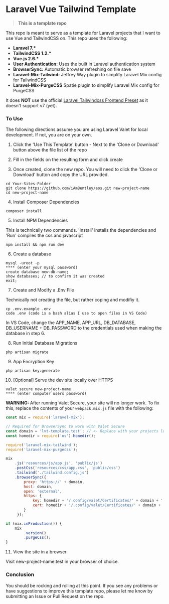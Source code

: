 # Laravel Vue Tailwind Template

> __This is a template repo__

This repo is meant to serve as a template for Laravel projects that I want to use Vue and TailwindCSS on. This repo uses the following:

- __Laravel 7.*__
- __TailwindCSS 1.2.*__
- __Vue.js 2.6.*__
- __User Authentication:__ Uses the built in Laravel authentication system
- __BrowserSync:__ Automatic browser refreshing on file save
- __Laravel-Mix-Tailwind:__ Jeffrey Way plugin to simplify Laravel Mix config for TailwindCSS
- __Laravel-Mix-PurgeCSS__ Spatie plugin to simplify Laravel Mix config for PurgeCSS

It does __NOT__ use the official [Laravel Tailwindcss Frontend Preset](https://github.com/laravel-frontend-presets/tailwindcss) as it doesn't support v7 (yet).

### To Use

The following directions assume you are using Laravel Valet for local development. If not, you are on your own.

1. Click the 'Use This Template' button - Next to the 'Clone or Download' button above the file list of the repo

2. Fill in the fields on the resulting form and click create

3. Once created, clone the new repo. You will need to click the 'Clone or Download' button and copy the URL provided.

```shell
cd Your-Sites-Folder
git clone https://github.com/iAmBentley/aos.git new-project-name
cd new-project-name
```

4. Install Composer Dependencies

```shell
composer install
```

5. Install NPM Dependencies

This is technically two commands. 'Install' installs the dependencies and 'Run' compiles the css and javascript
 
```shell
npm install && npm run dev
```

6. Create a database

```shell
mysql -uroot -p
**** (enter your mysql password)
create database new-db-name;
show databases; // to confirm it was created
exit;
```

7. Create and Modify a .Env File

Technically not creating the file, but rather coping and modifiy it.

```shell
cp .env.example .env
code .env (code is a bash alias I use to open files in VS Code)
```

In VS Code, change the APP_NAME, APP_URL, DB_DATABASE, DB_USERNAME + DB_PASSWORD to the credentials used when making the database in step 6.

8. Run Initial Database Migrations

```shell
php artisan migrate
```

9. App Encryption Key

```shell
php artisan key:generate
```

10. [Optional] Serve the dev site locally over HTTPS

```shell
valet secure new-project-name
**** (enter computer users password)
```

__WARNING:__ After running Valet Secure, your site will no longer work. To fix this, replace the contents of your `webpack.mix.js` file with the following:

```javascript
const mix = require('laravel-mix');

// Required for BrowserSync to work with Valet Secure
const domain = 'lvt-template.test'; // <- Replace with your projects local domain
const homedir = require('os').homedir();

require('laravel-mix-tailwind');
require('laravel-mix-purgecss');

mix
    .js('resources/js/app.js', 'public/js')
    .postCss('resources/css/app.css', 'public/css')
	.tailwind('./tailwind.config.js')
	.browserSync({
		proxy: 'https://' + domain,
		host: domain,
		open: 'external',
		https: {
			key: homedir + '/.config/valet/Certificates/' + domain + '.key',
			cert: homedir + '/.config/valet/Certificates/' + domain + '.crt',
		}
	 });

if (mix.inProduction()) {
	mix
		.version()
		.purgeCss();
}
```

11. View the site in a browser

Visit new-project-name.test in your browser of choice. 


### Conclusion

You should be rocking and rolling at this point. If you see any problems or have suggestions to improve this template repo, please let me know by submitting an Issue or Pull Request on the repo.